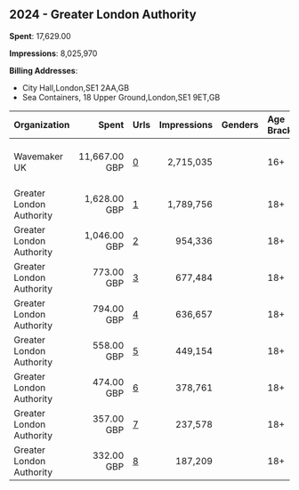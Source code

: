 ## 2024 - Greater London Authority 
**Spent**: 17,629.00

**Impressions**: 8,025,970

**Billing Addresses**: 
- City Hall,London,SE1 2AA,GB
- Sea Containers, 18 Upper Ground,London,SE1 9ET,GB

|Organization|Spent|Urls|Impressions|Genders|Age Brackets|Country Codes|Billing Addresses|
|:---|---:|:---|---:|:---|:---|:---|:---|
|Wavemaker UK|11,667.00 GBP|[0](https://www.snap.com/political-ads/asset/161f2d456a732e4075119326fb4565a105917127cd0dea6a7166deab3607d53d?mediaType=jpeg)|2,715,035||16+|united kingdom|Sea Containers, 18 Upper Ground,London,SE1 9ET,GB|
|Greater London Authority|1,628.00 GBP|[1](https://www.snap.com/political-ads/asset/d21798f45204f081ee9010593b58874bc4b0ce98ee0c2700bffee2eca93206cf?mediaType=mp4)|1,789,756||18+|united kingdom|City Hall,London,SE1 2AA,GB|
|Greater London Authority|1,046.00 GBP|[2](https://www.snap.com/political-ads/asset/224a0b2cbfa69dd77ead17215d047ae009264b897d4ce795952b70912f9b593d?mediaType=mp4)|954,336||18+|united kingdom|City Hall,London,SE1 2AA,GB|
|Greater London Authority|773.00 GBP|[3](https://www.snap.com/political-ads/asset/224a0b2cbfa69dd77ead17215d047ae009264b897d4ce795952b70912f9b593d?mediaType=mp4)|677,484||18+|united kingdom|City Hall,London,SE1 2AA,GB|
|Greater London Authority|794.00 GBP|[4](https://www.snap.com/political-ads/asset/d21798f45204f081ee9010593b58874bc4b0ce98ee0c2700bffee2eca93206cf?mediaType=mp4)|636,657||18+|united kingdom|City Hall,London,SE1 2AA,GB|
|Greater London Authority|558.00 GBP|[5](https://www.snap.com/political-ads/asset/224a0b2cbfa69dd77ead17215d047ae009264b897d4ce795952b70912f9b593d?mediaType=mp4)|449,154||18+|united kingdom|City Hall,London,SE1 2AA,GB|
|Greater London Authority|474.00 GBP|[6](https://www.snap.com/political-ads/asset/d21798f45204f081ee9010593b58874bc4b0ce98ee0c2700bffee2eca93206cf?mediaType=mp4)|378,761||18+|united kingdom|City Hall,London,SE1 2AA,GB|
|Greater London Authority|357.00 GBP|[7](https://www.snap.com/political-ads/asset/d21798f45204f081ee9010593b58874bc4b0ce98ee0c2700bffee2eca93206cf?mediaType=mp4)|237,578||18+|united kingdom|City Hall,London,SE1 2AA,GB|
|Greater London Authority|332.00 GBP|[8](https://www.snap.com/political-ads/asset/224a0b2cbfa69dd77ead17215d047ae009264b897d4ce795952b70912f9b593d?mediaType=mp4)|187,209||18+|united kingdom|City Hall,London,SE1 2AA,GB|
